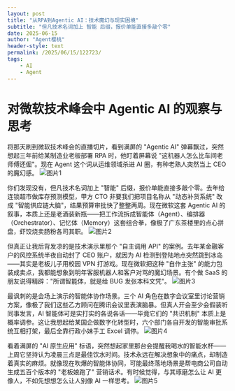 ```yaml
---
layout: post
title: "从RPA到Agentic AI：技术魔幻与现实困境"
subtitle: "但凡技术名词加上 智能 后缀，报价单能直接多敲个零"
date: 2025-06-15
author: "Agent樱桃"
header-style: text
permalink: /2025/06/15/122723/
tags: 
    - AI
    - Agent
---
```

# 对微软技术峰会中 Agentic AI 的观察与思考

将那天刷到微软技术峰会的直播切片，看到满屏的 "Agentic AI" 弹幕飘过，突然想起三年前给某制造业老板部署 RPA 时，他盯着屏幕说 "这机器人怎么比车间老师傅还倔"。现在 Agent 这个词从运维领域杀进 AI 圈，有种老熟人突然当上 CEO 的魔幻感。
![图片1](https://xingzheche.oss-cn-shenzhen.aliyuncs.com/mp/20250615/500b923534cd44b5ba8c4576004b32b4.png)

你们发现没有，但凡技术名词加上 "智能" 后缀，报价单能直接多敲个零。去年给连锁超市做库存预测模型，甲方 CTO 非要我们把项目名称从 "动态补货系统" 改成 "智能供应链大脑"，结果预算审批快了整整两周。现在微软这套 Agentic AI 的叙事，本质上还是老酒装新瓶——把工作流拆成智能体（Agent）、编排器（Orchestrator）、记忆体（Memory）这套组合拳，像极了广东茶楼里的点心拼盘，虾饺烧卖肠粉各司其职。
![图片2](https://xingzheche.oss-cn-shenzhen.aliyuncs.com/mp/20250615/dadecacbea794e30b59eb51a2c3c6386.png)

但真正让我后背发凉的是技术演示里那个 "自主调用 API" 的案例。去年某金融客户的风控系统半夜自动封了 CEO 账户，就因为 AI 检测到登陆地点突然跳到冰岛——其实是老板儿子用校园 VPN 打游戏。现在微软把这种 "自作主张" 的能力包装成卖点，我都能想象到明年客服机器人和客户对骂的魔幻场景。有个做 SaaS 的朋友说得精辟："所谓智能体，就是给 BUG 发张本科文凭"。
![图片3](https://xingzheche.oss-cn-shenzhen.aliyuncs.com/mp/20250615/479951456bae4617b6f2c7d655c3bb5c.png)

最讽刺的是会场上演示的智能体协作场景。三个 AI 角色在数字会议室里讨论营销方案，像极了我们这些乙方顾问在腾讯会议里表演脑暴。但真人开会至少会假装听同事发言，AI 智能体可是实打实的各说各话——毕竟它们的 "共识机制" 本质上是概率调参。这让我想起给某国企做数字化转型时，六个部门各自开发的智能审批系统互相打架，最后全靠行政小妹手工 Excel 调停。
![图片4](https://xingzheche.oss-cn-shenzhen.aliyuncs.com/mp/20250615/18e605e9df6241689808875babcda397.png)

看着满屏的 "AI 原生应用" 标语，突然想起家里那台会提醒我喝水的智能水杯——上周它坚持认为凌晨三点是最佳饮水时间。技术永远在解决想象中的痛点，却制造着真实的麻烦。就像现在吹爆的智能体协同，可能最终落地场景是帮电商公司自动生成五百个版本的 "老板娘跑了" 营销话术。有时候觉得，与其琢磨怎么让 AI 更像人，不如先想想怎么让人别像 AI 一样思考。
![图片5](https://xingzheche.oss-cn-shenzhen.aliyuncs.com/mp/20250615/1a61ac83d72d44969167e63183f707d9.png)